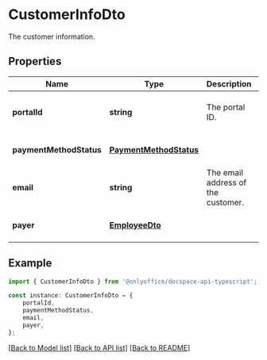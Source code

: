 # CustomerInfoDto

The customer information.

## Properties

Name | Type | Description | Notes
------------ | ------------- | ------------- | -------------
**portalId** | **string** | The portal ID. | [optional] [readonly] [default to undefined]
**paymentMethodStatus** | [**PaymentMethodStatus**](PaymentMethodStatus.md) |  | [optional] [default to undefined]
**email** | **string** | The email address of the customer. | [optional] [readonly] [default to undefined]
**payer** | [**EmployeeDto**](EmployeeDto.md) |  | [optional] [default to undefined]

## Example

```typescript
import { CustomerInfoDto } from '@onlyoffice/docspace-api-typescript';

const instance: CustomerInfoDto = {
    portalId,
    paymentMethodStatus,
    email,
    payer,
};
```

[[Back to Model list]](../README.md#documentation-for-models) [[Back to API list]](../README.md#documentation-for-api-endpoints) [[Back to README]](../README.md)
